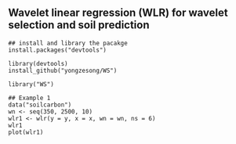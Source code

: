 ## Wavelet linear regression (WLR) for wavelet selection and soil prediction


```{r, eval = FALSE}
## install and library the pacakge
install.packages("devtools")

library(devtools)
install_github("yongzesong/WS")

library("WS")

## Example 1
data("soilcarbon")
wn <- seq(350, 2500, 10)
wlr1 <- wlr(y = y, x = x, wn = wn, ns = 6)
wlr1
plot(wlr1)
```


&nbsp; 
